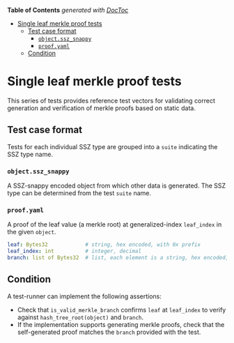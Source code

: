 <!-- START doctoc generated TOC please keep comment here to allow auto update -->
<!-- DON'T EDIT THIS SECTION, INSTEAD RE-RUN doctoc TO UPDATE -->
**Table of Contents**  *generated with [DocToc](https://github.com/thlorenz/doctoc)*

- [Single leaf merkle proof tests](#single-leaf-merkle-proof-tests)
  - [Test case format](#test-case-format)
    - [`object.ssz_snappy`](#objectssz_snappy)
    - [`proof.yaml`](#proofyaml)
  - [Condition](#condition)

<!-- END doctoc generated TOC please keep comment here to allow auto update -->

# Single leaf merkle proof tests

This series of tests provides reference test vectors for validating correct
generation and verification of merkle proofs based on static data.

## Test case format

Tests for each individual SSZ type are grouped into a `suite` indicating the SSZ type name.

### `object.ssz_snappy`

A SSZ-snappy encoded object from which other data is generated. The SSZ type can be determined from the test `suite` name.

### `proof.yaml`

A proof of the leaf value (a merkle root) at generalized-index `leaf_index` in the given `object`.

```yaml
leaf: Bytes32            # string, hex encoded, with 0x prefix
leaf_index: int          # integer, decimal
branch: list of Bytes32  # list, each element is a string, hex encoded, with 0x prefix
```

## Condition

A test-runner can implement the following assertions:
- Check that `is_valid_merkle_branch` confirms `leaf` at `leaf_index` to verify
  against `hash_tree_root(object)` and `branch`.
- If the implementation supports generating merkle proofs, check that the
  self-generated proof matches the `branch` provided with the test.
